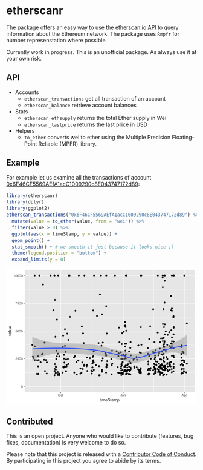 <!-- README.md is generated from README.Rmd. Please edit that file -->
etherscanr
==========

The package offers an easy way to use the [etherscan.io API](https://etherscan.io/apis) to query information about the Ethereum network. The package uses `Rmpfr` for number represenstation where possible.

Currently work in progress. This is an unofficial package. As always use it at your own risk.

API
---

-   Accounts
    -   `etherscan_transactions` get all transaction of an account
    -   `etherscan_balance` retrieve account balances
-   Stats
    -   `etherscan_ethsupply` returns the total Ether supply in Wei
    -   `etherscan_lastprice` returns the last price in USD
-   Helpers
    -   `to_ether` converts wei to ether using the Multiple Precision Floating-Point Reliable (MPFR) library.

Example
-------

For example let us examine all the transactions of account [0x6F46CF5569AEfA1acC1009290c8E043747172d89](https://etherscan.io/address/0x6F46CF5569AEfA1acC1009290c8E043747172d89):

``` r
library(etherscanr)
library(dplyr)
library(ggplot2)
etherscan_transactions("0x6F46CF5569AEfA1acC1009290c8E043747172d89") %>% 
  mutate(value = to_ether(value, from = "wei")) %>% 
  filter(value > 0) %>% 
  ggplot(aes(x = timeStamp, y = value)) + 
  geom_point() + 
  stat_smooth() + # we smooth it just because it looks nice ;)
  theme(legend.position = "bottom") + 
  expand_limits(y = 0)
```

![](README-example-1.png)

Contributed
-----------

This is an open project. Anyone who would like to contribute (features, bug fixes, documentation) is very welcome to do so.

Please note that this project is released with a [Contributor Code of Conduct](CONDUCT.md). By participating in this project you agree to abide by its terms.

